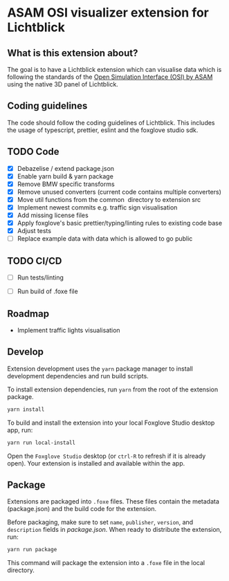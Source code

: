 # ASAM OSI visualizer extension for Lichtblick

## What is this extension about?

The goal is to have a Lichtblick extension which can visualise data which is following the standards of the [Open Simulation Interface (OSI) by ASAM](https://www.asam.net/standards/detail/osi/) using the native 3D panel of Lichtblick.


## Coding guidelines

The code should follow the coding guidelines of Lichtblick. This includes the usage of typescript, prettier, eslint and the foxglove studio sdk.

## TODO Code

 - [x] Debazelise / extend package.json
 - [x] Enable yarn build & yarn package 
 - [x] Remove BMW specific transforms
 - [x] Remove unused converters (current code contains multiple converters)
 - [x] Move util functions from the common  directory to extension src 
 - [x] Implement newest commits e.g. traffic sign visualisation
 - [x] Add missing license files
 - [x] Apply foxglove's basic prettier/typing/linting rules to existing code base
 - [x] Adjust tests
 - [ ] Replace example data with data which is allowed to go public

## TODO CI/CD

 - [ ] Run tests/linting
 - [ ] Run build of .foxe file


## Roadmap

- Implement traffic lights visualisation

## Develop

Extension development uses the `yarn` package manager to install development dependencies and run build scripts.

To install extension dependencies, run `yarn` from the root of the extension package.

```sh
yarn install
```

To build and install the extension into your local Foxglove Studio desktop app, run:

```sh
yarn run local-install
```

Open the `Foxglove Studio` desktop (or `ctrl-R` to refresh if it is already open). Your extension is installed and available within the app.

## Package

Extensions are packaged into `.foxe` files. These files contain the metadata (package.json) and the build code for the extension.

Before packaging, make sure to set `name`, `publisher`, `version`, and `description` fields in _package.json_. When ready to distribute the extension, run:

```sh
yarn run package
```

This command will package the extension into a `.foxe` file in the local directory.
